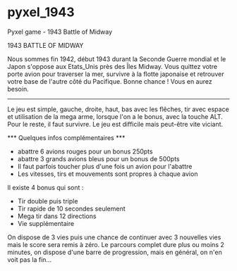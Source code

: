 # pyxel_1943
Pyxel game - 1943 Battle of Midway

1943 BATTLE OF MIDWAY

Nous sommes fin 1942, début 1943 durant la Seconde Guerre mondial et le Japon s'oppose aux Etats_Unis près des Îles Midway.
Vous quittez votre porte avion pour traverser la mer, survivre à la flotte japonaise et retrouver votre base de l'autre côté du Pacifique. Bonne chance ! Vous en aurez besoin.
_______________

Le jeu est simple, gauche, droite, haut, bas avec les flêches, tir avec espace et utilisation de la mega arme, lorsque l'on a le bonus, avec la touche ALT. Pour le reste, il faut survivre. Le jeu est difficile mais peut-être vite viciant.

*** Quelques infos complémentaires ***

- abattre 6 avions rouges pour un bonus 250pts
- abattre 3 grands avions bleus pour un bonus de 500pts
- Il faut parfois toucher plus d'une fois un avion pour l'abattre
- Les vitesses, tirs et mouvements sont propres à chaque avion 

Il existe 4 bonus qui sont :

- Tir double puis triple
- Tir rapide de 10 secondes seulement
- Mega tir dans 12 directions
- Vie supplémentaire
 
On dispose de 3 vies puis une chance de continuer avec 3 nouvelles vies mais le score sera remis à zéro.
Le parcours complet dure plus ou moins 2 minutes, on dispose d'une barre de progression, mais en général, on n'en voit pas la fin...
